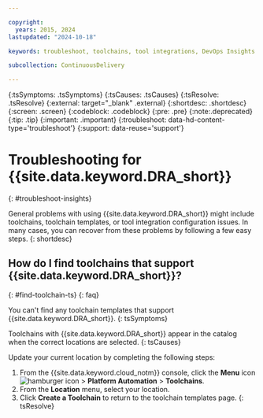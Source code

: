 ```yaml
---

copyright:
  years: 2015, 2024
lastupdated: "2024-10-18"

keywords: troubleshoot, toolchains, tool integrations, DevOps Insights

subcollection: ContinuousDelivery

---
```


{:tsSymptoms: .tsSymptoms}
{:tsCauses: .tsCauses}
{:tsResolve: .tsResolve}
{:external: target="_blank" .external}
{:shortdesc: .shortdesc}
{:screen: .screen}
{:codeblock: .codeblock}
{:pre: .pre}
{:note:.deprecated}
{:tip: .tip}
{:important: .important}
{:troubleshoot: data-hd-content-type='troubleshoot'}
{:support: data-reuse='support'}

# Troubleshooting for {{site.data.keyword.DRA_short}}
{: #troubleshoot-insights}

General problems with using {{site.data.keyword.DRA_short}} might include toolchains, toolchain templates, or tool integration configuration issues. In many cases, you can recover from these problems by following a few easy steps.
{: shortdesc}


## How do I find toolchains that support {{site.data.keyword.DRA_short}}?
{: #find-toolchain-ts}
{: faq}

You can't find any toolchain templates that support {{site.data.keyword.DRA_short}}.
{: tsSymptoms}

Toolchains with {{site.data.keyword.DRA_short}} appear in the catalog when the correct locations are selected.
{: tsCauses}

Update your current location by completing the following steps:

1. From the {{site.data.keyword.cloud_notm}} console, click the **Menu** icon ![hamburger icon](images/icon_hamburger.svg) > **Platform Automation** > **Toolchains**.
2. From the **Location** menu, select your location.
3. Click **Create a Toolchain** to return to the toolchain templates page.
{: tsResolve}
